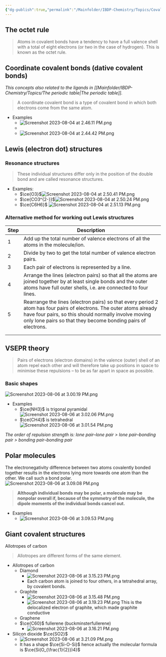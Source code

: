 ```yaml
---
{"dg-publish":true,"permalink":"/Mainfolder/IBDP-Chemistry/Topics/Covalent structures/"}
---
```


## The octet rule
>Atoms in covalent bonds have a tendency to have a full valence shell with a total of eight electrons (or two in the case of hydrogen). This is known as the octet rule.

## Coordinate covalent bonds (dative covalent bonds)
*This concepts also related to the ligands in [[Mainfolder/IBDP-Chemistry/Topics/The periodic table\|The periodic table]].*
>A coordinate covalent bond is a type of covalent bond in which both electrons come from the same atom.

- Examples
	- ![Screenshot 2023-08-04 at 2.46.11 PM.png](/img/user/%E9%99%84%E4%BB%B6/Screenshot%202023-08-04%20at%202.46.11%20PM.png)
	- 
	- ![Screenshot 2023-08-04 at 2.44.42 PM.png](/img/user/%E9%99%84%E4%BB%B6/Screenshot%202023-08-04%20at%202.44.42%20PM.png)

## Lewis (electron dot) structures
### Resonance structures
>These individual structures differ only in the position of the double bond and are called resonance structures.

- Examples:
	- $\ce{O3}$![Screenshot 2023-08-04 at 2.50.41 PM.png](/img/user/%E9%99%84%E4%BB%B6/Screenshot%202023-08-04%20at%202.50.41%20PM.png)
	- $\ce{CO3^{2-}}$![Screenshot 2023-08-04 at 2.50.24 PM.png](/img/user/%E9%99%84%E4%BB%B6/Screenshot%202023-08-04%20at%202.50.24%20PM.png)
	- $\ce{C6H6}$ ![Screenshot 2023-08-04 at 2.51.13 PM.png](/img/user/%E9%99%84%E4%BB%B6/Screenshot%202023-08-04%20at%202.51.13%20PM.png)

### Alternative method for working out Lewis structures
| Step | Description                                                                                                                                                                                                                                   |
| ---- | --------------------------------------------------------------------------------------------------------------------------------------------------------------------------------------------------------------------------------------------- |
| 1    | Add up the total number of valence electrons of all the atoms in the molecule/ion.                                                                                                                                                            |
| 2    | Divide by two to get the total number of valence electron pairs.                                                                                                                                                                              |
| 3    | Each pair of electrons is represented by a line.                                                                                                                                                                                              |
| 4    | Arrange the lines (electron pairs) so that all the atoms are joined together by at least single bonds and the outer atoms have full outer shells, i.e. are connected to four lines.                                                           |
| 5    | Rearrange the lines (electron pairs) so that every period 2 atom has four pairs of electrons. The outer atoms already have four pairs, so this should normally involve moving only lone pairs so that they become bonding pairs of electrons. |
|      |                                                                                                                                                                                                                                               |
|      |                                                                                                                                                                                                                                               |

## VSEPR theory
>Pairs of electrons (electron domains) in the valence (outer) shell of an atom repel each other and will therefore take up positions in space to minimise these repulsions – to be as far apart in space as possible.

### Basic shapes
![Screenshot 2023-08-06 at 3.00.19 PM.png](/img/user/%E9%99%84%E4%BB%B6/Screenshot%202023-08-06%20at%203.00.19%20PM.png)
- Examples
	-  $\ce{NH3}$ is trigonal pyramidal![Screenshot 2023-08-06 at 3.02.06 PM.png](/img/user/%E9%99%84%E4%BB%B6/Screenshot%202023-08-06%20at%203.02.06%20PM.png)
	-  $\ce{CH4}$ is tetrahedral ![Screenshot 2023-08-06 at 3.01.54 PM.png](/img/user/%E9%99%84%E4%BB%B6/Screenshot%202023-08-06%20at%203.01.54%20PM.png)

*The order of repulsion strength is:
lone pair–lone pair > lone pair–bonding pair > bonding pair–bonding pair*

## Polar molecules
The electronegativity difference between two atoms covalently bonded together results in the electrons lying more towards one atom than the other. We call such a bond polar.
![Screenshot 2023-08-06 at 3.09.08 PM.png](/img/user/%E9%99%84%E4%BB%B6/Screenshot%202023-08-06%20at%203.09.08%20PM.png)
>**Although individual bonds may be polar, a molecule may be nonpolar overall if, because of the symmetry of the molecule, the dipole moments of the individual bonds cancel out.**

- Examples
	- ![Screenshot 2023-08-06 at 3.09.53 PM.png](/img/user/%E9%99%84%E4%BB%B6/Screenshot%202023-08-06%20at%203.09.53%20PM.png)

## Giant covalent structures
Allotropes of carbon
>Allotropes are different forms of the same element.

- Allotropes of carbon
	- Diamond
		- ![Screenshot 2023-08-06 at 3.15.23 PM.png](/img/user/%E9%99%84%E4%BB%B6/Screenshot%202023-08-06%20at%203.15.23%20PM.png)
		- Each carbon atom is joined to four others, in a tetrahedral array, by covalent bonds.
	- Graphite 
		- ![Screenshot 2023-08-06 at 3.15.48 PM.png](/img/user/%E9%99%84%E4%BB%B6/Screenshot%202023-08-06%20at%203.15.48%20PM.png)
		- ![Screenshot 2023-08-06 at 3.19.23 PM.png](/img/user/%E9%99%84%E4%BB%B6/Screenshot%202023-08-06%20at%203.19.23%20PM.png) This is the delocalized electron of graphite, which made graphite conductive
	- Graphene 
	- $\ce{C60}$ fullerene (buckminsterfullerene)
		- ![Screenshot 2023-08-06 at 3.16.21 PM.png](/img/user/%E9%99%84%E4%BB%B6/Screenshot%202023-08-06%20at%203.16.21%20PM.png)
- Silicon dioxide $\ce{SO2}$ 
	- ![Screenshot 2023-08-06 at 3.21.09 PM.png](/img/user/%E9%99%84%E4%BB%B6/Screenshot%202023-08-06%20at%203.21.09%20PM.png)
	- It has a shape $\ce{Si-O-Si}$ hence actually the molecular formula is $\ce{Si(O_{\frac{1}{2}})4}$ 


